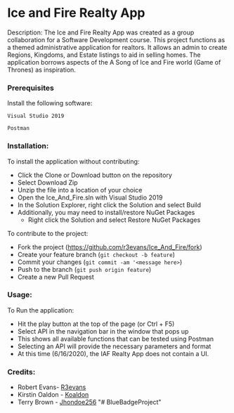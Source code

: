 # Ice and Fire Realty App

Description: The Ice and Fire Realty App was created as a group collaboration for a Software Development course. This project functions as a themed administrative application for realtors. It allows an admin to create Regions, Kingdoms, and Estate listings to aid in selling homes. The application borrows aspects of the A Song of Ice and Fire world (Game of Thrones) as inspiration.


### Prerequisites
Install the following software:
```
Visual Studio 2019
```
```
Postman
```

### Installation: 

To install the application without contributing:
* Click the Clone or Download button on the repository
* Select Download Zip
* Unzip the file into a location of your choice
* Open the Ice_And_Fire.sln with Visual Studio 2019
* In the Solution Explorer, right click the Solution and select Build
* Additionally, you may need to install/restore NuGet Packages
   * Right click the Solution and select Restore NuGet Packages 
    
To contribute to the project:
* Fork the project (<https://github.com/r3evans/Ice_And_Fire/fork>)
* Create your feature branch (`git checkout -b feature`)
* Commit your changes (`git commit -am '<message here>`)
* Push to the branch (`git push origin feature`)
* Create a new Pull Request

### Usage:

To Run the application:
* Hit the play button at the top of the page (or Ctrl + F5)
* Select API in the navigation bar in the window that pops up
* This shows all available functions that can be tested using Postman
* Selecting an API will provide the necessary parameters and format
* At this time (6/16/2020), the IAF Realty App does not contain a UI.

### Credits: 

* Robert Evans- [R3evans](https://github.com/r3evans)
* Kirstin Oaldon - [Koaldon](https://github.com/koaldon)
* Terry Brown - [Jhondoe256](https://github.com/jhondoe256)
"# BlueBadgeProject" 
